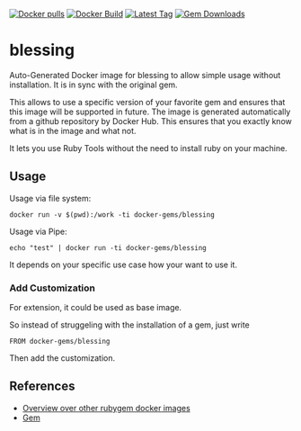[![Docker pulls](https://img.shields.io/docker/pulls/rubygem/blessing.svg)](https://hub.docker.com/r/rubygem/blessing/)
[![Docker Build](https://img.shields.io/docker/automated/rubygem/blessing.svg)](https://hub.docker.com/r/rubygem/blessing/)
[![Latest Tag](https://img.shields.io/github/tag/docker-rubygem/blessing.svg)](https://hub.docker.com/r/rubygem/blessing/)
[![Gem Downloads](https://img.shields.io/gem/dt/blessing.svg)](https://rubygems.org/gems/blessing/)
# blessing

Auto-Generated Docker image for blessing to allow simple usage without installation.
It is in sync with the original gem.

This allows to use a specific version of your favorite gem and ensures that this image will be supported in future.
The image is generated automatically from a github repository by Docker Hub.
This ensures that you exactly know what is in the image and what not.

It lets you use Ruby Tools without the need to install ruby on your machine.

## Usage

Usage via file system:

`docker run -v $(pwd):/work -ti docker-gems/blessing`

Usage via Pipe:

`echo "test" | docker run -ti docker-gems/blessing`

It depends on your specific use case how your want to use it.

### Add Customization

For extension, it could be used as base image.

So instead of struggeling with the installation of a gem, just write

`FROM docker-gems/blessing`

Then add the customization.

## References

 - [Overview over other rubygem docker images](https://github.com/thinkbot/docker-rubygem)
 - [Gem](https://rubygems.org/gems/blessing/)
